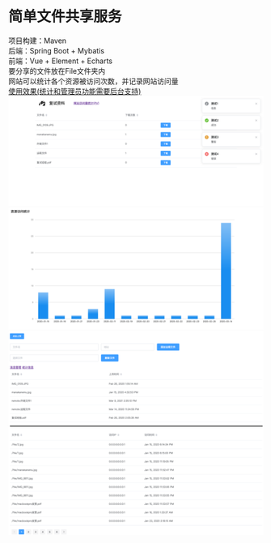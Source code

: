 # 简单文件共享服务  
项目构建：Maven  
后端：Spring Boot + Mybatis  
前端：Vue + Element + Echarts  
要分享的文件放在File文件夹内  
网站可以统计各个资源被访问次数，并记录网站访问量   
[使用效果(统计和管理员功能需要后台支持)](https://manakanemu.github.io/FileServer/)  
![](img/1.png)  
![](img/2.png)
![](img/3.png)

